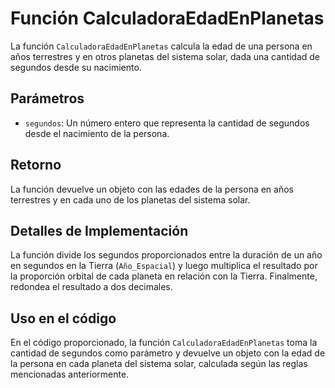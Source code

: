 # Función CalculadoraEdadEnPlanetas

La función `CalculadoraEdadEnPlanetas` calcula la edad de una persona en años terrestres y en otros planetas del sistema solar, dada una cantidad de segundos desde su nacimiento.

## Parámetros

- `segundos`: Un número entero que representa la cantidad de segundos desde el nacimiento de la persona.

## Retorno

La función devuelve un objeto con las edades de la persona en años terrestres y en cada uno de los planetas del sistema solar.

## Detalles de Implementación

La función divide los segundos proporcionados entre la duración de un año en segundos en la Tierra (`Año_Espacial`) y luego multiplica el resultado por la proporción orbital de cada planeta en relación con la Tierra. Finalmente, redondea el resultado a dos decimales.

## Uso en el código

En el código proporcionado, la función `CalculadoraEdadEnPlanetas` toma la cantidad de segundos como parámetro y devuelve un objeto con la edad de la persona en cada planeta del sistema solar, calculada según las reglas mencionadas anteriormente.
